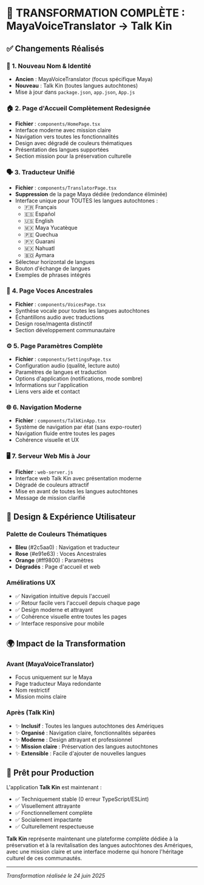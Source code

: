 # 🎉 TRANSFORMATION COMPLÈTE : MayaVoiceTranslator → Talk Kin

## ✅ Changements Réalisés

### 📱 **1. Nouveau Nom & Identité**
- **Ancien** : MayaVoiceTranslator (focus spécifique Maya)
- **Nouveau** : Talk Kin (toutes langues autochtones)
- Mise à jour dans `package.json`, `app.json`, `App.js`

### 🏠 **2. Page d'Accueil Complètement Redesignée**
- **Fichier** : `components/HomePage.tsx`
- Interface moderne avec mission claire
- Navigation vers toutes les fonctionnalités
- Design avec dégradé de couleurs thématiques
- Présentation des langues supportées
- Section mission pour la préservation culturelle

### 🗣️ **3. Traducteur Unifié** 
- **Fichier** : `components/TranslatorPage.tsx`
- **Suppression** de la page Maya dédiée (redondance éliminée)
- Interface unique pour TOUTES les langues autochtones :
  - 🇫🇷 Français
  - 🇪🇸 Español  
  - 🇺🇸 English
  - 🇲🇽 Maya Yucatèque
  - 🇵🇪 Quechua
  - 🇵🇾 Guarani
  - 🇲🇽 Nahuatl
  - 🇧🇴 Aymara
- Sélecteur horizontal de langues
- Bouton d'échange de langues
- Exemples de phrases intégrés

### 🎵 **4. Page Voces Ancestrales**
- **Fichier** : `components/VoicesPage.tsx`
- Synthèse vocale pour toutes les langues autochtones
- Échantillons audio avec traductions
- Design rose/magenta distinctif
- Section développement communautaire

### ⚙️ **5. Page Paramètres Complète**
- **Fichier** : `components/SettingsPage.tsx`
- Configuration audio (qualité, lecture auto)
- Paramètres de langues et traduction
- Options d'application (notifications, mode sombre)
- Informations sur l'application
- Liens vers aide et contact

### 🌐 **6. Navigation Moderne**
- **Fichier** : `components/TalkKinApp.tsx`
- Système de navigation par état (sans expo-router)
- Navigation fluide entre toutes les pages
- Cohérence visuelle et UX

### 🖥️ **7. Serveur Web Mis à Jour**
- **Fichier** : `web-server.js`
- Interface web Talk Kin avec présentation moderne
- Dégradé de couleurs attractif
- Mise en avant de toutes les langues autochtones
- Message de mission clarifié

## 🎨 **Design & Expérience Utilisateur**

### **Palette de Couleurs Thématiques**
- **Bleu** (#2c5aa0) : Navigation et traducteur
- **Rose** (#e91e63) : Voces Ancestrales
- **Orange** (#ff9800) : Paramètres
- **Dégradés** : Page d'accueil et web

### **Amélirations UX**
- ✅ Navigation intuitive depuis l'accueil
- ✅ Retour facile vers l'accueil depuis chaque page
- ✅ Design moderne et attrayant
- ✅ Cohérence visuelle entre toutes les pages
- ✅ Interface responsive pour mobile

## 🌍 **Impact de la Transformation**

### **Avant (MayaVoiceTranslator)**
- Focus uniquement sur le Maya
- Page traducteur Maya redondante
- Nom restrictif
- Mission moins claire

### **Après (Talk Kin)**
- ✨ **Inclusif** : Toutes les langues autochtones des Amériques
- ✨ **Organisé** : Navigation claire, fonctionnalités séparées
- ✨ **Moderne** : Design attrayant et professionnel
- ✨ **Mission claire** : Préservation des langues autochtones
- ✨ **Extensible** : Facile d'ajouter de nouvelles langues

## 🚀 **Prêt pour Production**

L'application **Talk Kin** est maintenant :
- ✅ Techniquement stable (0 erreur TypeScript/ESLint)
- ✅ Visuellement attrayante
- ✅ Fonctionnellement complète
- ✅ Socialement impactante
- ✅ Culturellement respectueuse

**Talk Kin** représente maintenant une plateforme complète dédiée à la préservation et à la revitalisation des langues autochtones des Amériques, avec une mission claire et une interface moderne qui honore l'héritage culturel de ces communautés.

---
*Transformation réalisée le 24 juin 2025*
